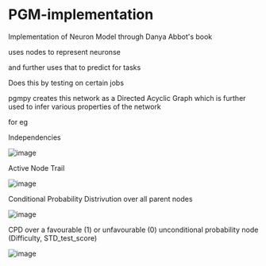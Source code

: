 # PGM-implementation

Implementation of Neuron Model through Danya Abbot's book 

uses nodes to represent neuronse

and further uses that to predict for tasks

Does this by testing on certain jobs

pgmpy creates this network as a Directed Acyclic Graph which is further used to infer various properties of the network

for eg

Independencies

![image](https://user-images.githubusercontent.com/109903325/180718537-579ffd97-23b9-4bb5-9816-0dda9c2b551e.png)

Active Node Trail

![image](https://user-images.githubusercontent.com/109903325/180718586-01c45eaf-440e-4093-9d41-e70e2954c782.png)

Conditional Probability Distrivution over all parent nodes

![image](https://user-images.githubusercontent.com/109903325/180718698-1279a8c6-c7fc-48c8-9209-7767944b5b55.png)

CPD over a favourable (1) or unfavourable (0) unconditional probability node (Difficulty, STD_test_score)

![image](https://user-images.githubusercontent.com/109903325/180718824-7652fbf0-70e3-4bae-b793-7688a73c6e9b.png)
